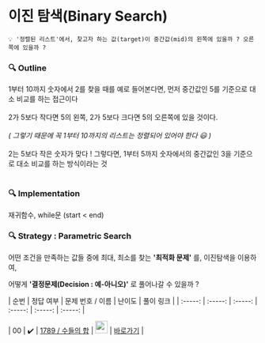 
이진 탐색(Binary Search)
===

``` 
💡 '정렬된 리스트'에서, 찾고자 하는 값(target)이 중간값(mid)의 왼쪽에 있을까 ? 오른쪽에 있을까 ?
```


### 🔍 Outline
1부터 10까지 숫자에서 2를 찾을 때를 예로 들어본다면,  먼저 중간값인 5를 기준으로 대소 비교를 하는 접근이다<br><br>
2가 5보다 작다면 5의 왼쪽, 2가 5보다 크다면 5의 오른쪽에 있을 것이다. <br><br>
_( 그렇기 때문에 꼭 1부터 10까지의 리스트는 정렬되어 있어야 한다 😃 )_<br><br>
2는 5보다 작은 숫자가 맞다 ! 그렇다면, 1부터 5까지 숫자에서의 중간값인 3을 기준으로 대소 비교를 하는 방식이라는 것 <br><br>





### 🔍 Implementation
재귀함수, while문 (start < end)


### 🔍 Strategy : Parametric Search


어떤 조건을 만족하는 값들 중에 최대, 최소를 찾는 **'최적화 문제'** 를, 이진탐색을 이용하여,

어떻게 **'결정문제(Decision : 예-아니오)'** 로 풀어나갈 수 있을까 ?


|          순번          |        정답 여부         |        문제 번호 / 이름         |         난이도          |        풀이 링크         |
| :-----: | :-----: | :-----: | :-----: | :-----: | :-----: |

| 00 |  :heavy_check_mark:  | <a href="https://www.acmicpc.net/problem/1789" target="_blank">1789 / 수들의 합</a> | <img height="25px" width="25px" src="https://static.solved.ac/tier_small/6.svg"/> | <a href="baekjoon/binary_search/p1789.py">바로가기</a> |
